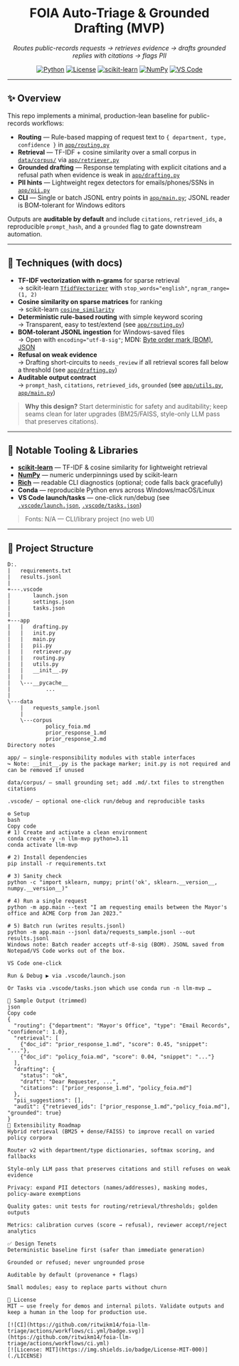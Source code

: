 <!-- TITLE & BADGES -->
<h1 align="center">FOIA Auto-Triage & Grounded Drafting (MVP)</h1>

<p align="center">
  <em>Routes public-records requests → retrieves evidence → drafts grounded replies with citations → flags PII</em>
</p>

<p align="center">
  <a href="https://www.python.org/"><img alt="Python" src="https://img.shields.io/badge/Python-3.11+-3776AB?logo=python&logoColor=white"></a>
  <a href="./LICENSE"><img alt="License" src="https://img.shields.io/badge/License-MIT-000?logo=opensourceinitiative&logoColor=white"></a>
  <a href="https://scikit-learn.org/"><img alt="scikit-learn" src="https://img.shields.io/badge/scikit--learn-1.7+-F89939?logo=scikitlearn&logoColor=white"></a>
  <a href="https://numpy.org/"><img alt="NumPy" src="https://img.shields.io/badge/NumPy-2.x-013243?logo=numpy&logoColor=white"></a>
  <a href="https://code.visualstudio.com/"><img alt="VS Code" src="https://img.shields.io/badge/Editor-VS%20Code-007ACC?logo=visualstudiocode&logoColor=white"></a>
</p>

---

## ✨ Overview

This repo implements a minimal, production-lean baseline for public-records workflows:

- **Routing** — Rule-based mapping of request text to `{ department, type, confidence }` in [`app/routing.py`](app/routing.py)  
- **Retrieval** — TF-IDF + cosine similarity over a small corpus in [`data/corpus/`](data/corpus/) via [`app/retriever.py`](app/retriever.py)  
- **Grounded drafting** — Response templating with explicit citations and a refusal path when evidence is weak in [`app/drafting.py`](app/drafting.py)  
- **PII hints** — Lightweight regex detectors for emails/phones/SSNs in [`app/pii.py`](app/pii.py)  
- **CLI** — Single or batch JSONL entry points in [`app/main.py`](app/main.py); JSONL reader is BOM-tolerant for Windows editors

Outputs are **auditable by default** and include `citations`, `retrieved_ids`, a reproducible `prompt_hash`, and a `grounded` flag to gate downstream automation.

---

## 🧠 Techniques (with docs)

- **TF-IDF vectorization with n-grams** for sparse retrieval  
  → scikit-learn [`TfidfVectorizer`](https://scikit-learn.org/stable/modules/generated/sklearn.feature_extraction.text.TfidfVectorizer.html) with `stop_words="english"`, `ngram_range=(1, 2)`
- **Cosine similarity on sparse matrices** for ranking  
  → scikit-learn [`cosine_similarity`](https://scikit-learn.org/stable/modules/generated/sklearn.metrics.pairwise.cosine_similarity.html)
- **Deterministic rule-based routing** with simple keyword scoring  
  → Transparent, easy to test/extend (see [`app/routing.py`](app/routing.py))
- **BOM-tolerant JSONL ingestion** for Windows-saved files  
  → Open with `encoding="utf-8-sig"`; MDN: [Byte order mark (BOM)](https://developer.mozilla.org/docs/Glossary/Byte_order_mark), [JSON](https://developer.mozilla.org/docs/Web/JavaScript/Reference/Global_Objects/JSON)
- **Refusal on weak evidence**  
  → Drafting short-circuits to `needs_review` if all retrieval scores fall below a threshold (see [`app/drafting.py`](app/drafting.py))
- **Auditable output contract**  
  → `prompt_hash`, `citations`, `retrieved_ids`, `grounded` (see [`app/utils.py`](app/utils.py), [`app/main.py`](app/main.py))

> **Why this design?** Start deterministic for safety and auditability; keep seams clean for later upgrades (BM25/FAISS, style-only LLM pass that preserves citations).

---

## 🧰 Notable Tooling & Libraries

- **[scikit-learn](https://scikit-learn.org/)** — TF-IDF & cosine similarity for lightweight retrieval  
- **[NumPy](https://numpy.org/)** — numeric underpinnings used by scikit-learn  
- **[Rich](https://rich.readthedocs.io/)** — readable CLI diagnostics (optional; code falls back gracefully)  
- **Conda** — reproducible Python envs across Windows/macOS/Linux  
- **VS Code launch/tasks** — one-click run/debug (see [`.vscode/launch.json`](.vscode/launch.json), [`.vscode/tasks.json`](.vscode/tasks.json))

> Fonts: N/A — CLI/library project (no web UI)

---

## 📂 Project Structure

```text
D:.
|   requirements.txt
|   results.jsonl
|
+---.vscode
|       launch.json
|       settings.json
|       tasks.json
|
+---app
|   |   drafting.py
|   |   init.py
|   |   main.py
|   |   pii.py
|   |   retriever.py
|   |   routing.py
|   |   utils.py
|   |   __init__.py
|   |
|   \---__pycache__
|           ...
|
\---data
    |   requests_sample.jsonl
    |
    \---corpus
            policy_foia.md
            prior_response_1.md
            prior_response_2.md
Directory notes

app/ — single-responsibility modules with stable interfaces
↪ Note: __init__.py is the package marker; init.py is not required and can be removed if unused

data/corpus/ — small grounding set; add .md/.txt files to strengthen citations

.vscode/ — optional one-click run/debug and reproducible tasks

⚙️ Setup
bash
Copy code
# 1) Create and activate a clean environment
conda create -y -n llm-mvp python=3.11
conda activate llm-mvp

# 2) Install dependencies
pip install -r requirements.txt

# 3) Sanity check
python -c "import sklearn, numpy; print('ok', sklearn.__version__, numpy.__version__)"

# 4) Run a single request
python -m app.main --text "I am requesting emails between the Mayor's office and ACME Corp from Jan 2023."

# 5) Batch run (writes results.jsonl)
python -m app.main --jsonl data/requests_sample.jsonl --out results.jsonl
Windows note: Batch reader accepts utf-8-sig (BOM). JSONL saved from Notepad/VS Code works out of the box.

VS Code one-click

Run & Debug ▶️ via .vscode/launch.json

Or Tasks via .vscode/tasks.json which use conda run -n llm-mvp …

🧪 Sample Output (trimmed)
json
Copy code
{
  "routing": {"department": "Mayor's Office", "type": "Email Records", "confidence": 1.0},
  "retrieval": [
    {"doc_id": "prior_response_1.md", "score": 0.45, "snippet": "..."},
    {"doc_id": "policy_foia.md", "score": 0.04, "snippet": "..."}
  ],
  "drafting": {
    "status": "ok",
    "draft": "Dear Requester, ...",
    "citations": ["prior_response_1.md", "policy_foia.md"]
  },
  "pii_suggestions": [],
  "audit": {"retrieved_ids": ["prior_response_1.md","policy_foia.md"], "grounded": true}
}
🔭 Extensibility Roadmap
Hybrid retrieval (BM25 + dense/FAISS) to improve recall on varied policy corpora

Router v2 with department/type dictionaries, softmax scoring, and fallbacks

Style-only LLM pass that preserves citations and still refuses on weak evidence

Privacy: expand PII detectors (names/addresses), masking modes, policy-aware exemptions

Quality gates: unit tests for routing/retrieval/thresholds; golden outputs

Metrics: calibration curves (score → refusal), reviewer accept/reject analytics

✅ Design Tenets
Deterministic baseline first (safer than immediate generation)

Grounded or refused; never ungrounded prose

Auditable by default (provenance + flags)

Small modules; easy to replace parts without churn

📜 License
MIT — use freely for demos and internal pilots. Validate outputs and keep a human in the loop for production use.

[![CI](https://github.com/ritwikm14/foia-llm-triage/actions/workflows/ci.yml/badge.svg)](https://github.com/ritwikm14/foia-llm-triage/actions/workflows/ci.yml)
[![License: MIT](https://img.shields.io/badge/License-MIT-000)](./LICENSE)
